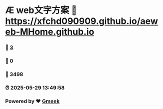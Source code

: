 # Æ web文字方案 :link: https://xfchd090909.github.io/aeweb-MHome.github.io 
### :page_facing_up: [3](https://xfchd090909.github.io/aeweb-MHome.github.io/tag.html) 
### :speech_balloon: 0 
### :hibiscus: 3498 
### :alarm_clock: 2025-05-29 13:49:58 
### Powered by :heart: [Gmeek](https://github.com/Meekdai/Gmeek)
